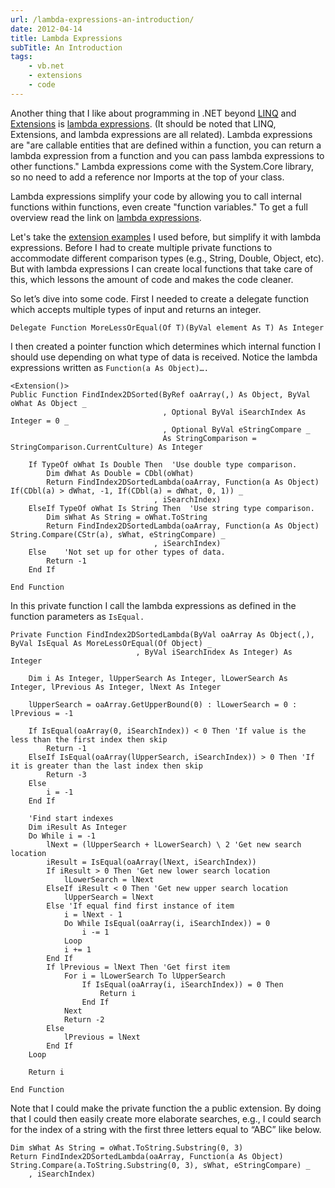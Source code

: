 ```yaml
---
url: /lambda-expressions-an-introduction/
date: 2012-04-14
title: Lambda Expressions
subTitle: An Introduction
tags:
    - vb.net
    - extensions
    - code
---
```


Another thing that I like about programming in .NET beyond <a href="http://www.spreadsheetbudget.com/2012/04/11/linq-an-introduction/">LINQ</a> and <a href="http://www.spreadsheetbudget.com/2012/04/05/extensions-in-vb-net/">Extensions</a> is <a href="http://msdn.microsoft.com/en-us/magazine/cc163362.aspx">lambda expressions</a>. (It should be noted that LINQ, Extensions, and lambda expressions are all related). Lambda expressions are "are callable entities that are defined within a function, you can return a lambda expression from a function and you can pass lambda expressions to other functions." Lambda expressions come with the System.Core library, so no need to add a reference nor Imports at the top of your class.

Lambda expressions simplify your code by allowing you to call internal functions within functions, even create "function variables." To get a full overview read the link on <a href="http://msdn.microsoft.com/en-us/magazine/cc163362.aspx">lambda expressions</a>.

Let's take the <a href="http://www.spreadsheetbudget.com/2012/04/05/extensions-in-vb-net/">extension examples</a> I used before, but simplify it with lambda expressions. Before I had to create multiple private functions to accommodate different comparison types (e.g., String, Double, Object, etc). But with lambda expressions I can create local functions that take care of this, which lessons the amount of code and makes the code cleaner.

So let’s dive into some code. First I needed to create a delegate function which accepts multiple types of input and returns an integer.

    Delegate Function MoreLessOrEqual(Of T)(ByVal element As T) As Integer
I then created a pointer function which determines which internal function I should use depending on what type of data is received. Notice the lambda expressions written as `Function(a As Object)….`

``` vbscript
<Extension()>
Public Function FindIndex2DSorted(ByRef oaArray(,) As Object, ByVal oWhat As Object _
                                  , Optional ByVal iSearchIndex As Integer = 0 _
                                  , Optional ByVal eStringCompare _
                                  As StringComparison = StringComparison.CurrentCulture) As Integer

    If TypeOf oWhat Is Double Then  'Use double type comparison.
        Dim dWhat As Double = CDbl(oWhat)
        Return FindIndex2DSortedLambda(oaArray, Function(a As Object) If(CDbl(a) > dWhat, -1, If(CDbl(a) = dWhat, 0, 1)) _
                                , iSearchIndex)
    ElseIf TypeOf oWhat Is String Then  'Use string type comparison.
        Dim sWhat As String = oWhat.ToString
        Return FindIndex2DSortedLambda(oaArray, Function(a As Object) String.Compare(CStr(a), sWhat, eStringCompare) _
                                , iSearchIndex)
    Else    'Not set up for other types of data.
        Return -1
    End If

End Function
```

In this private function I call the lambda expressions as defined in the function parameters as `IsEqual.`

``` vbscript
Private Function FindIndex2DSortedLambda(ByVal oaArray As Object(,), ByVal IsEqual As MoreLessOrEqual(Of Object) _
                            , ByVal iSearchIndex As Integer) As Integer                                                            

    Dim i As Integer, lUpperSearch As Integer, lLowerSearch As Integer, lPrevious As Integer, lNext As Integer

    lUpperSearch = oaArray.GetUpperBound(0) : lLowerSearch = 0 : lPrevious = -1

    If IsEqual(oaArray(0, iSearchIndex)) < 0 Then 'If value is the less than the first index then skip
        Return -1
    ElseIf IsEqual(oaArray(lUpperSearch, iSearchIndex)) > 0 Then 'If it is greater than the last index then skip
        Return -3
    Else
        i = -1
    End If

    'Find start indexes
    Dim iResult As Integer
    Do While i = -1
        lNext = (lUpperSearch + lLowerSearch) \ 2 'Get new search location
        iResult = IsEqual(oaArray(lNext, iSearchIndex))
        If iResult > 0 Then 'Get new lower search location
            lLowerSearch = lNext
        ElseIf iResult < 0 Then 'Get new upper search location
            lUpperSearch = lNext
        Else 'If equal find first instance of item
            i = lNext - 1
            Do While IsEqual(oaArray(i, iSearchIndex)) = 0
                i -= 1
            Loop
            i += 1
        End If
        If lPrevious = lNext Then 'Get first item
            For i = lLowerSearch To lUpperSearch
                If IsEqual(oaArray(i, iSearchIndex)) = 0 Then
                    Return i
                End If
            Next
            Return -2
        Else
            lPrevious = lNext
        End If
    Loop

    Return i

End Function
```

Note that I could make the private function the a public extension. By doing that I could then easily create more elaborate searches, e.g., I could search for the index of a string with the first three letters equal to “ABC” like below.

``` vbscript
Dim sWhat As String = oWhat.ToString.Substring(0, 3)
Return FindIndex2DSortedLambda(oaArray, Function(a As Object) String.Compare(a.ToString.Substring(0, 3), sWhat, eStringCompare) _
    , iSearchIndex)
```
